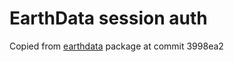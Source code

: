 # EarthData session auth

Copied from [earthdata](https://github.com/nsidc/earthaccess) package at commit 3998ea2
